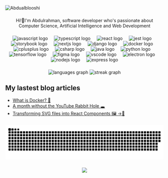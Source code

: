 <img width="1000" alt="Abdualblooshi" src="https://github.com/abdualblooshi/abdualblooshi/assets/34681035/d879025f-da68-4fc5-9016-1d1306d6affa">

###


<p align="center">Hi!👋I'm Abdulrahman, software developer who's passionate about Computer Science, Artificial Intelligence and Web Development</p>

###

<div align="center">
  <img src="https://cdn.jsdelivr.net/gh/devicons/devicon/icons/javascript/javascript-original.svg" height="40" alt="javascript logo"  />
  <img width="12" />
  <img src="https://cdn.jsdelivr.net/gh/devicons/devicon/icons/typescript/typescript-original.svg" height="40" alt="typescript logo"  />
  <img width="12" />
  <img src="https://cdn.jsdelivr.net/gh/devicons/devicon/icons/react/react-original.svg" height="40" alt="react logo"  />
  <img width="12" />
  <img src="https://cdn.jsdelivr.net/gh/devicons/devicon/icons/jest/jest-plain.svg" height="40" alt="jest logo"  />
  <img width="12" />
  <img src="https://cdn.jsdelivr.net/gh/devicons/devicon/icons/storybook/storybook-original.svg" height="40" alt="storybook logo"  />
  <img width="12" />
  <img src="https://cdn.jsdelivr.net/gh/devicons/devicon/icons/nextjs/nextjs-original.svg" height="40" alt="nextjs logo"  />
  <img width="12" />
  <img src="https://cdn.jsdelivr.net/gh/devicons/devicon/icons/django/django-plain.svg" height="40" alt="django logo"  />
  <img width="12" />
  <img src="https://cdn.jsdelivr.net/gh/devicons/devicon/icons/docker/docker-original.svg" height="40" alt="docker logo"  />
  <img width="12" />
  <img src="https://cdn.jsdelivr.net/gh/devicons/devicon/icons/cplusplus/cplusplus-original.svg" height="40" alt="cplusplus logo"  />
  <img width="12" />
  <img src="https://cdn.jsdelivr.net/gh/devicons/devicon/icons/csharp/csharp-original.svg" height="40" alt="csharp logo"  />
  <img width="12" />
  <img src="https://cdn.jsdelivr.net/gh/devicons/devicon/icons/java/java-original.svg" height="40" alt="java logo"  />
  <img width="12" />
  <img src="https://cdn.jsdelivr.net/gh/devicons/devicon/icons/python/python-original.svg" height="40" alt="python logo"  />
  <img width="12" />
  <img src="https://cdn.jsdelivr.net/gh/devicons/devicon/icons/tensorflow/tensorflow-original.svg" height="40" alt="tensorflow logo"  />
  <img width="12" />
  <img src="https://cdn.jsdelivr.net/gh/devicons/devicon/icons/figma/figma-original.svg" height="40" alt="figma logo"  />
  <img width="12" />
  <img src="https://cdn.jsdelivr.net/gh/devicons/devicon/icons/vscode/vscode-original.svg" height="40" alt="vscode logo"  />
  <img width="12" />
  <img src="https://cdn.jsdelivr.net/gh/devicons/devicon/icons/electron/electron-original.svg" height="40" alt="electron logo"  />
  <img width="12" />
  <img src="https://cdn.jsdelivr.net/gh/devicons/devicon/icons/nodejs/nodejs-original.svg" height="40" alt="nodejs logo"  />
  <img width="12" />
  <img src="https://cdn.jsdelivr.net/gh/devicons/devicon/icons/express/express-original.svg" height="40" alt="express logo"  />
</div>

###

<div align="center">
  <img src="https://github-readme-stats.vercel.app/api/top-langs?username=abdualblooshi&locale=en&hide_title=true&layout=compact&card_width=320&langs_count=8&theme=blue-green&hide_border=true&order=2" height="150" alt="languages graph"  />
  <img src="https://streak-stats.demolab.com?user=abdualblooshi&locale=en&mode=daily&theme=blue-green&hide_border=true&border_radius=5&date_format=j M[ Y]&order=3" height="150" alt="streak graph"  />
</div>

###

## My lastest blog articles

<!-- BLOG-POST-LIST:START -->
- [What is Docker? 🐋](https://dev.to/abdualblooshi/what-is-docker-4963)
- [A month without the YouTube Rabbit Hole 🕳️](https://dev.to/abdualblooshi/a-month-without-the-youtube-rabbit-hole-49j5)
- [Transforming SVG files into React Components 🖼️ -&gt;🧩](https://dev.to/abdualblooshi/transforming-svg-files-to-react-components-2aan)
<!-- BLOG-POST-LIST:END -->

###

<img src="https://raw.githubusercontent.com/abdualblooshi/abdualblooshi/output/snake.svg" alt="Snake animation" />

###

<div align="center">
  <img src="https://profile-counter.glitch.me/abdualblooshi/count.svg?"  />
</div>

###
